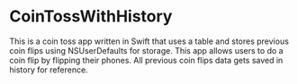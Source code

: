 # CoinTossWithHistory
This is a coin toss app written in Swift that uses a table and stores previous coin flips using NSUserDefaults for storage.
This app allows users to do a coin flip by flipping their phones. All previous coin flips data gets saved in history for reference.
